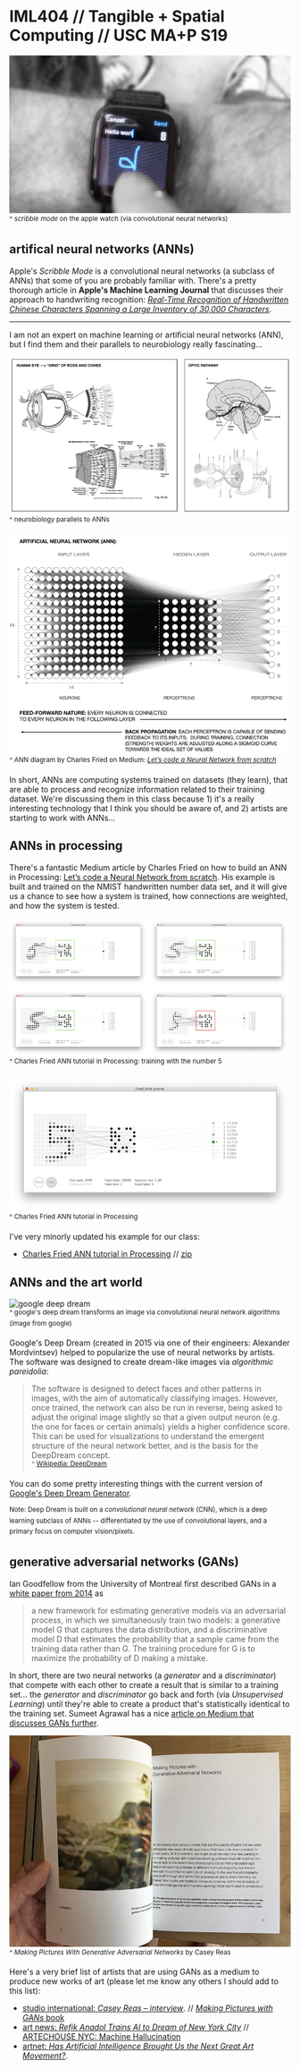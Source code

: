 # IML404 // Tangible + Spatial Computing // USC MA+P S19   

![CNN apple watch](https://github.com/johnbcarpenter/USC_IML404_IMAGES/blob/master/images/ANN_HelloWorld.png)  
<sup>^ _scribble mode_ on the apple watch (via convolutional neural networks) </sup>

## artifical neural networks (ANNs) 
Apple's _Scribble Mode_ is a convolutional neural networks (a subclass of ANNs) that some of you are probably familiar with. There's a pretty thorough article in **Apple's Machine Learning Journal** that discusses their approach to handwriting recognition: [_Real-Time Recognition of Handwritten Chinese Characters Spanning a Large Inventory of 30,000 Characters_](https://machinelearning.apple.com/2017/09/12/handwriting.html).
 
---

I am not an expert on machine learning or artificial neural networks (ANN), but I find them and their parallels to neurobiology really fascinating...  

![ANN bio](https://github.com/johnbcarpenter/USC_IML404_IMAGES/blob/master/images/ANN_bio.png)   
<sup>^ neurobiology parallels to ANNs </sup>

![Fried ANN diagram](https://github.com/johnbcarpenter/USC_IML404_IMAGES/blob/master/images/ANN_FriedANN.png)  
<sup>^ ANN diagram by Charles Fried on Medium: [_Let’s code a Neural Network from scratch_](https://medium.com/typeme/lets-code-a-neural-network-from-scratch-part-1-24f0a30d7d62) </sup>

In short, ANNs are computing systems trained on datasets (they learn), that are able to process and recognize information related to their training dataset.  We're discussing them in this class because 1) it's a really interesting technology that I think you should be aware of, and 2) artists are starting to work with ANNs...

## ANNs in processing  
There's a fantastic Medium article by Charles Fried on how to build an ANN in Processing: [Let’s code a Neural Network from scratch](https://medium.com/typeme/lets-code-a-neural-network-from-scratch-part-1-24f0a30d7d62).  His example is built and trained on the NMIST handwritten number data set, and it will give us a chance to see how a system is trained, how connections are weighted, and how the system is tested.

![Charles Fried ANN tutorial](https://github.com/johnbcarpenter/USC_IML404_IMAGES/blob/master/images/ANN_training.png)  
<sup>^ Charles Fried ANN tutorial in Processing: training with the number 5 </sup>

![Charles Fried ANN tutorial](https://github.com/johnbcarpenter/USC_IML404_IMAGES/blob/master/images/ANN_5.png)  
<sup>^ Charles Fried ANN tutorial in Processing </sup>
 
I've very minorly updated his example for our class:
- [Charles Fried ANN tutorial in Processing](https://github.com/johnbcarpenter/USC_IML404/tree/master/CODE/PROCESSING/ARTIFICIAL_NEURAL_NETWORKS/Fried_ANN_tutorial) // [zip](https://github.com/johnbcarpenter/USC_IML404/blob/master/CODE/PROCESSING/ARTIFICIAL_NEURAL_NETWORKS/Fried_ANN_tutorial.zip)  

## ANNs and the art world
![google deep dream](https://b2h3x3f6.stackpathcdn.com/assets/landing/img/blend/horizontal/dd.jpg)  
<sup>^ google's deep dream transforms an image via convolutional neural network algorithms (image from google)</sup>

Google's Deep Dream (created in 2015 via one of their engineers: Alexander Mordvintsev) helped to popularize the use of neural networks by artists. The software was designed to create dream-like images via _algorithmic pareidolia_:

> The software is designed to detect faces and other patterns in images, with the aim of automatically classifying images. However, once trained, the network can also be run in reverse, being asked to adjust the original image slightly so that a given output neuron (e.g. the one for faces or certain animals) yields a higher confidence score. This can be used for visualizations to understand the emergent structure of the neural network better, and is the basis for the DeepDream concept.  
<sup>^ [Wikipedia: DeepDream](https://en.wikipedia.org/wiki/DeepDream) </sup>

You can do some pretty interesting things with the current version of [Google's Deep Dream Generator](https://deepdreamgenerator.com). 

<sup>Note: Deep Dream is built on a _convolutional neural network_ (CNN), which is a deep learning subclass of ANNs -- differentiated by the use of convolutional layers, and a primary focus on computer vision/pixels.</sup>

## generative adversarial networks (GANs) 
Ian Goodfellow from the University of Montreal first described GANs in a [white paper from 2014](https://arxiv.org/abs/1406.2661) as

> a new framework for estimating generative models via an adversarial process, in which we simultaneously train two models: a generative model G that captures the data distribution, and a discriminative model D that estimates the probability that a sample came from the training data rather than G. The training procedure for G is to maximize the probability of D making a mistake. 

In short, there are two neural networks (a _generator_ and a _discriminator_) that compete with each other to create a result that is similar to a training set... the _generator_ and _discriminator_ go back and forth (via _Unsupervised Learning_) until they're able to create a product that's statistically identical to the training set.  Sumeet Agrawal has a nice [article on Medium that discusses GANs further](https://medium.com/archieai/a-dozen-times-artificial-intelligence-startled-the-world-eae5005153db). 

![casey reas GAN](https://github.com/johnbcarpenter/USC_IML404_IMAGES/blob/master/images/ANN_reas_GAN.png)  
<sup>^ _Making Pictures With Generative Adversarial Networks_ by Casey Reas </sup>

Here's a very brief list of artists that are using GANs as a medium to produce new works of art (please let me know any others I should add to this list): 
- [studio international: _Casey Reas – interview_](https://www.studiointernational.com/index.php/casey-reas-interview-computer-art-coding). // [_Making Pictures with GANs_ book](https://renaud-bray.com/Afficher.aspx?id=2878876&def=Casey+Reas%3a+Making+Pictures+with+Generative+Adversarial+Networks%2cREAS%2c+CASEY%2c9781926968476&page=184&langue=en)
- [art news: _Refik Anadol Trains AI to Dream of New York City_](https://www.artnews.com/art-in-america/features/refik-anadol-machine-hallucination-artechouse-shows-how-ai-dreams-60204/) // [ARTECHOUSE NYC: Machine Hallucination](https://www.youtube.com/watch?v=8et1aGdI0HU)
- [artnet: _Has Artificial Intelligence Brought Us the Next Great Art Movement?_](https://news.artnet.com/market/9-artists-artificial-intelligence-1384207).

